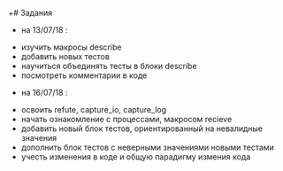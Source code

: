 +# Задания

* на 13/07/18 :
+ изучить макросы describe
+ добавить новых тестов
+ научиться объединять тесты в блоки describe
+ посмотреть комментарии в коде
* на 16/07/18 :
+ освоить refute, capture_io, capture_log
+ начать ознакомление с процессами, макросом recieve
+ добавить новый блок тестов, ориентированный на невалидные значения
+ дополнить блок тестов с неверными значениями новыми тестами
+ учесть изменения в коде и общую парадигму измения кода
